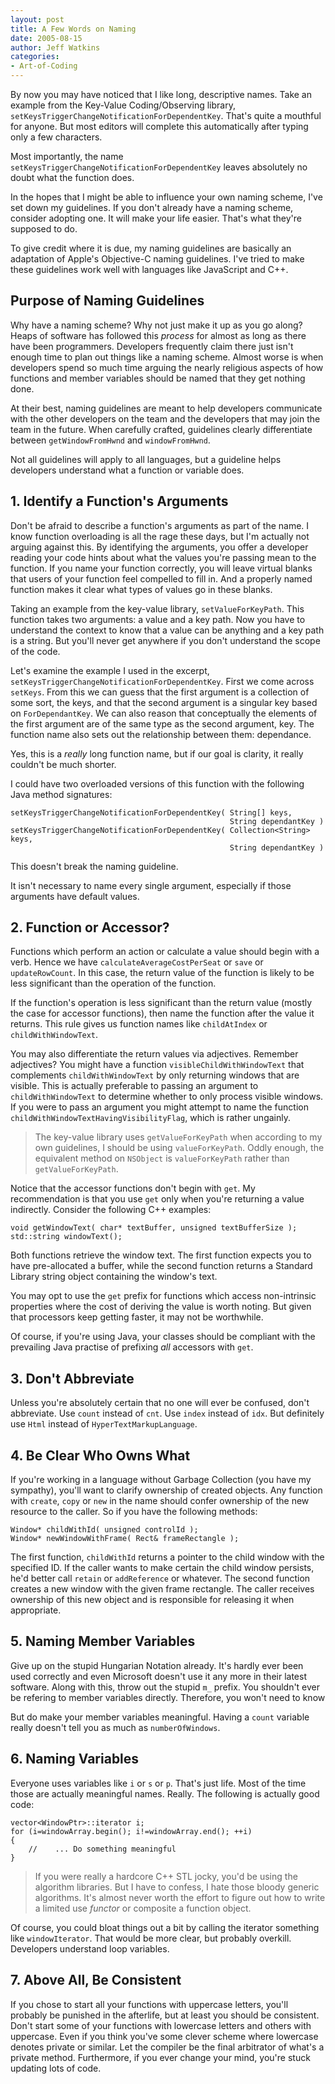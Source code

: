 ```yaml
---
layout: post
title: A Few Words on Naming
date: 2005-08-15
author: Jeff Watkins
categories:
- Art-of-Coding
---
```


By now you may have noticed that I like long, descriptive names. Take an example from the Key-Value Coding/Observing library, `setKeysTriggerChangeNotificationForDependentKey`. That's quite a mouthful for anyone. But most editors will complete this automatically after typing only a few characters.

Most importantly, the name `setKeysTriggerChangeNotificationForDependentKey` leaves absolutely no doubt what the function does.

In the hopes that I might be able to influence your own naming scheme, I've set down my guidelines. If you don't already have a naming scheme, consider adopting one. It will make your life easier. That's what they're supposed to do.


To give credit where it is due, my naming guidelines are basically an adaptation of Apple's Objective-C naming guidelines. I've tried to make these guidelines work well with languages like JavaScript and C++.

## Purpose of Naming Guidelines ##

Why have a naming scheme? Why not just make it up as you go along? Heaps of software has followed this *process* for almost as long as there have been programmers. Developers frequently claim there just isn't enough time to plan out things like a naming scheme. Almost worse is when developers spend so much time arguing the nearly religious aspects of how functions and member variables should be named that they get nothing done.

At their best, naming guidelines are meant to help developers communicate with the other developers on the team and the developers that may join the team in the future. When carefully crafted, guidelines clearly differentiate between `getWindowFromHwnd` and `windowFromHwnd`.

Not all guidelines will apply to all languages, but a guideline helps developers understand what a function or variable does.

## 1. Identify a Function's Arguments ##

Don't be afraid to describe a function's arguments as part of the name. I know function overloading is all the rage these days, but I'm actually not arguing against this. By identifying the arguments, you offer a developer reading your code hints about what the values you're passing mean to the function. If you name your function correctly, you will leave virtual blanks that users of your function feel compelled to fill in. And a properly named function makes it clear what types of values go in these blanks.

Taking an example from the key-value library, `setValueForKeyPath`. This function takes two arguments: a value and a key path. Now you have to understand the context to know that a value can be anything and a key path is a string. But you'll never get anywhere if you don't understand the scope of the code.

Let's examine the example I used in the excerpt, `setKeysTriggerChangeNotificationForDependentKey`. First we come across `setKeys`. From this we can guess that the first argument is a collection of some sort, the keys, and that the second argument is a singular key based on `ForDependantKey`. We can also reason that conceptually the elements of the first argument are of the same type as the second argument, key. The function name also sets out the relationship between them: dependance.

Yes, this is a *really* long function name, but if our goal is clarity, it really couldn't be much shorter.

I could have two overloaded versions of this function with the following Java method signatures:

    setKeysTriggerChangeNotificationForDependentKey( String[] keys,
                                                     String dependantKey )
    setKeysTriggerChangeNotificationForDependentKey( Collection<String> keys,
                                                     String dependantKey )

This doesn't break the naming guideline.

It isn't necessary to name every single argument, especially if those arguments have default values.

## 2. Function or Accessor? ##

Functions which perform an action or calculate a value should begin with a verb. Hence we have `calculateAverageCostPerSeat` or `save` or `updateRowCount`. In this case, the return value of the function is likely to be less significant than the operation of the function.

If the function's operation is less significant than the return value (mostly the case for accessor functions), then name the function after the value it returns. This rule gives us function names like `childAtIndex` or `childWithWindowText`.

You may also differentiate the return values via adjectives. Remember adjectives? You might have a function `visibleChildWithWindowText` that complements `childWithWindowText` by only returning windows that are visible. This is actually preferable to passing an argument to `childWithWindowText` to determine whether to only process visible windows. If you were to pass an argument you might attempt to name the function `childWithWindowTextHavingVisibilityFlag`, which is rather ungainly.

> The key-value library uses `getValueForKeyPath` when according to my own guidelines, I should be using `valueForKeyPath`. Oddly enough, the equivalent method on `NSObject` is `valueForKeyPath` rather than `getValueForKeyPath`.

Notice that the accessor functions don't begin with `get`. My recommendation is that you use `get` only when you're returning a value indirectly. Consider the following C++ examples:

    void getWindowText( char* textBuffer, unsigned textBufferSize );
    std::string windowText();

Both functions retrieve the window text. The first function expects you to have pre-allocated a buffer, while the second function returns a Standard Library string object containing the window's text.

You may opt to use the `get` prefix for functions which access non-intrinsic properties where the cost of deriving the value is worth noting. But given that processors keep getting faster, it may not be worthwhile.

Of course, if you're using Java, your classes should be compliant with the prevailing Java practise of prefixing *all* accessors with `get`.

## 3. Don't Abbreviate ##

Unless you're absolutely certain that no one will ever be confused, don't abbreviate. Use `count` instead of `cnt`. Use `index` instead of `idx`. But definitely use `Html` instead of `HyperTextMarkupLanguage`.

## 4. Be Clear Who Owns What ##

If you're working in a language without Garbage Collection (you have my sympathy), you'll want to clarify ownership of created objects. Any function with `create`, `copy` or `new` in the name should confer ownership of the new resource to the caller. So if you have the following methods:

    Window* childWithId( unsigned controlId );
    Window* newWindowWithFrame( Rect& frameRectangle );

The first function, `childWithId` returns a pointer to the child window with the specified ID. If the caller wants to make certain the child window persists, he'd better call `retain` or `addReference` or whatever. The second function creates a new window with the given frame rectangle. The caller receives ownership of this new object and is responsible for releasing it when appropriate.

## 5. Naming Member Variables ##

Give up on the stupid Hungarian Notation already. It's hardly ever been used correctly and even Microsoft doesn't use it any more in their latest software. Along with this, throw out the stupid `m_` prefix. You shouldn't ever be refering to member variables directly. Therefore, you won't need to know 

But do make your member variables meaningful. Having a `count` variable really doesn't tell you as much as `numberOfWindows`.

## 6. Naming Variables ##

Everyone uses variables like `i` or `s` or `p`. That's just life. Most of the time those are actually meaningful names. Really. The following is actually good code:

    vector<WindowPtr>::iterator i;
    for (i=windowArray.begin(); i!=windowArray.end(); ++i)
    {
        //    ... Do something meaningful
    }

> If you were really a hardcore C++ STL jocky, you'd be using the algorithm libraries. But I have to confess, I hate those bloody generic algorithms. It's almost never worth the effort to figure out how to write a limited use *functor* or composite a function object.

Of course, you could bloat things out a bit by calling the iterator something like `windowIterator`. That would be more clear, but probably overkill. Developers understand loop variables.

## 7. Above All, Be Consistent ##

If you chose to start all your functions with uppercase letters, you'll probably be punished in the afterlife, but at least you should be consistent. Don't start some of your functions with lowercase letters and others with uppercase. Even if you think you've some clever scheme where lowercase denotes private or similar. Let the compiler be the final arbitrator of what's a private method. Furthermore, if you ever change your mind, you're stuck updating lots of code.